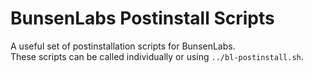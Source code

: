 # BunsenLabs Postinstall Scripts
A useful set of postinstallation scripts for BunsenLabs.  
These scripts can be called individually or using `../bl-postinstall.sh`.
